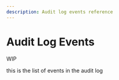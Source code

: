 ```yaml
---
description: Audit log events reference
---
```


# Audit Log Events

WIP

this is the list of events in the audit log